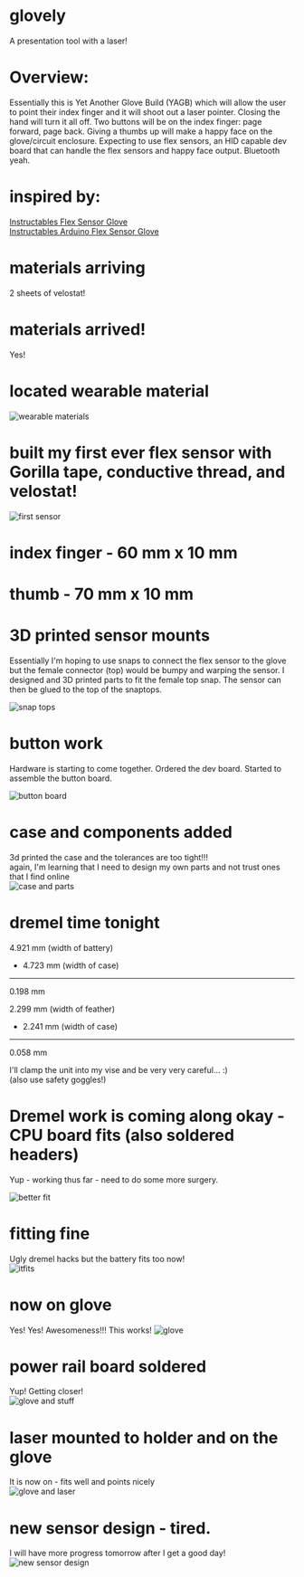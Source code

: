 # glovely
A presentation tool with a laser!

# Overview:
Essentially this is Yet Another Glove Build (YAGB) which will allow the user to point their index finger and it will shoot out a laser pointer.  Closing the hand will turn it all off.  Two buttons will be on the index finger: page forward, page back.  Giving a thumbs up will make a happy face on the glove/circuit enclosure.  Expecting to use flex sensors, an HID capable dev board that can handle the flex sensors and happy face output.  Bluetooth yeah.  

# inspired by:  
[Instructables Flex Sensor Glove](https://www.instructables.com/id/Flex-Sensor-Glove/)  
[Instructables Arduino Flex Sensor Glove](https://www.instructables.com/id/Arduino-Flex-Sensor-Glove/)

# materials arriving
2 sheets of velostat!

# materials arrived!  
Yes!

# located wearable material
![wearable materials](/images/wearableGear.jpg)

# built my first ever flex sensor with Gorilla tape, conductive thread, and velostat!
![first sensor](/images/firstvelostatflexsensor.jpg)

# index finger - 60 mm x 10 mm
# thumb - 70 mm x 10 mm

# 3D printed sensor mounts
Essentially I'm hoping to use snaps to connect the flex sensor to the glove
but the female connector (top) would be bumpy and warping the sensor.  I
designed and 3D printed parts to fit the female top snap.  The sensor can
then be glued to the top of the snaptops.

![snap tops](/images/snap-mounts.jpg)

# button work
Hardware is starting to come together.
Ordered the dev board.
Started to assemble the button board.

![button board](/images/buttons-next-stage.jpg)

# case and components added  
3d printed the case and the tolerances are too tight!!!  
again, I'm learning that I need to design my own parts and not trust ones that I find online  
![case and parts](images/case-and-parts.jpg)  

# dremel time tonight
  4.921 mm (width of battery)  
- 4.723 mm (width of case)  
----------  
  0.198 mm  

  2.299 mm (width of feather)
- 2.241 mm (width of case)
----------
  0.058 mm
  
I'll clamp the unit into my vise and be very very careful...  :)  
(also use safety goggles!)  

# Dremel work is coming along okay - CPU board fits (also soldered headers)
Yup - working thus far - need to do some more surgery.

![better fit](/images/dremelled-board-soldered-headers.jpg)

# fitting fine
Ugly dremel hacks but the battery fits too now!  
![itfits](/images/itfits.jpg)  

# now on glove
Yes!  Yes!  Awesomeness!!!  This works!
![glove](/images/glove-and-board.jpg)

# power rail board soldered
Yup!  Getting closer!  
![glove and stuff](/images/ensemble-soon.jpg)

# laser mounted to holder and on the glove
It is now on - fits well and points nicely  
![glove and laser](/images/laser-mounted.jpg)

# new sensor design - tired.
I will have more progress tomorrow after I get a good day!  
![new sensor design](/images/new-flex-sensor.jpg)  